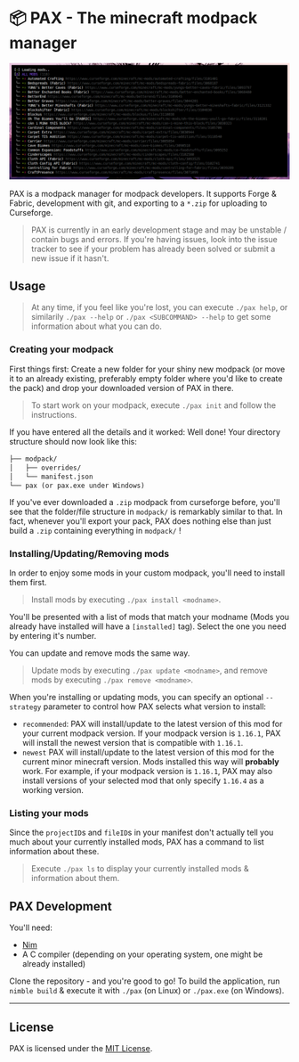 # 📦 PAX - The minecraft modpack manager

![Screenshot](./screenshot.png)

PAX is a modpack manager for modpack developers. It supports Forge & Fabric, development with git, and exporting to a `*.zip` for uploading to Curseforge.

> PAX is currently in an early development stage and may be unstable / contain bugs and errors. If you're having issues, look into the issue tracker to see if your problem has already been solved or submit a new issue if it hasn't.

## Usage

> At any time, if you feel like you're lost, you can execute `./pax help`, or similarily `./pax --help` or `./pax <SUBCOMMAND> --help` to get some information about what you can do.

### Creating your modpack

First things first: Create a new folder for your shiny new modpack (or move it to an already existing, preferably empty folder where you'd like to create the pack) and drop your downloaded version of PAX in there.

> To start work on your modpack, execute `./pax init` and follow the instructions.

If you have entered all the details and it worked: Well done! Your directory structure should now look like this:

```
├── modpack/
│   ├── overrides/
│   └── manifest.json
└── pax (or pax.exe under Windows)
```

If you've ever downloaded a `.zip` modpack from curseforge before, you'll see that the folder/file structure in `modpack/` is remarkably similar to that. In fact, whenever you'll export your pack, PAX does nothing else than just build a `.zip` containing everything in `modpack/` !

### Installing/Updating/Removing mods

In order to enjoy some mods in your custom modpack, you'll need to install them first.

>Install mods by executing `./pax install <modname>`.

You'll be presented with a list of mods that match your modname (Mods you already have installed will have a `[installed]` tag). Select the one you need by entering it's number.

You can update and remove mods the same way.

> Update mods by executing `./pax update <modname>`, and remove mods by executing `./pax remove <modname>`.

When you're installing or updating mods, you can specify an optional `--strategy` parameter to control how PAX selects what version to install:
- `recommended`: PAX will install/update to the latest version of this mod for your current modpack version. If your modpack version is `1.16.1`, PAX will install the newest version that is compatible with `1.16.1`.
- `newest` PAX will install/update to the latest version of this mod for the current minor minecraft version. Mods installed this way will **probably** work. For example, if your modpack version is `1.16.1`, PAX may also install versions of your selected mod that only specify `1.16.4` as a working version.

### Listing your mods

Since the `projectID`s and `fileID`s in your manifest don't actually tell you much about your currently installed mods, PAX has a command to list information about these.

> Execute `./pax ls` to display your currently installed mods & information about them.

## PAX Development

You'll need:
* [Nim](https://nim-lang.org/)
* A C compiler (depending on your operating system, one might be already installed)

Clone the repository - and you're good to go!
To build the application, run `nimble build` & execute it with `./pax` (on Linux) or `./pax.exe` (on Windows).

---

## License

PAX is licensed under the [MIT License](license.md).